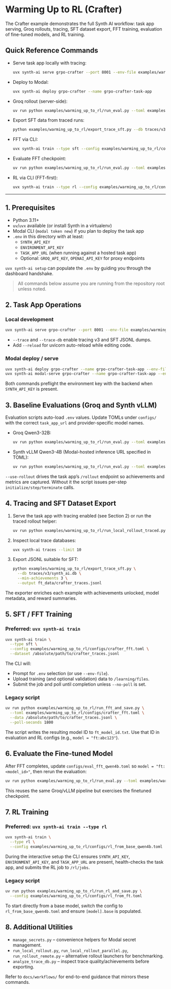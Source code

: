 # Warming Up to RL (Crafter)

The Crafter example demonstrates the full Synth AI workflow: task app serving, Groq rollouts, tracing, SFT dataset export, FFT training, evaluation of fine-tuned models, and RL training.

## Quick Reference Commands

- Serve task app locally with tracing:
  ```bash
  uvx synth-ai serve grpo-crafter --port 8001 --env-file examples/warming_up_to_rl/.env --trace traces/v3
  ```
- Deploy to Modal:
  ```bash
  uvx synth-ai deploy grpo-crafter --name grpo-crafter-task-app
  ```
- Groq rollout (server-side):
  ```bash
  uv run python examples/warming_up_to_rl/run_eval.py --toml examples/warming_up_to_rl/configs/eval_groq_qwen32b.toml --use-rollout
  ```
- Export SFT data from traced runs:
  ```bash
  python examples/warming_up_to_rl/export_trace_sft.py --db traces/v3/synth_ai.db --output ft_data/crafter_traces.jsonl
  ```
- FFT via CLI:
  ```bash
  uvx synth-ai train --type sft --config examples/warming_up_to_rl/configs/crafter_fft.toml --dataset /absolute/path/to/data.jsonl
  ```
- Evaluate FFT checkpoint:
  ```bash
  uv run python examples/warming_up_to_rl/run_eval.py --toml examples/warming_up_to_rl/configs/eval_fft_qwen4b.toml --use-rollout
  ```
- RL via CLI (FFT-first):
  ```bash
  uvx synth-ai train --type rl --config examples/warming_up_to_rl/configs/rl_from_ft.toml
  ```

---

## 1. Prerequisites

- Python 3.11+
- `uv`/`uvx` available (or install Synth in a virtualenv)
- Modal CLI (`modal token new`) if you plan to deploy the task app
- `.env` in this directory with at least:
  - `SYNTH_API_KEY`
  - `ENVIRONMENT_API_KEY`
  - `TASK_APP_URL` (when running against a hosted task app)
  - Optional: `GROQ_API_KEY`, `OPENAI_API_KEY` for proxy endpoints

`uvx synth-ai setup` can populate the `.env` by guiding you through the dashboard handshake.

> All commands below assume you are running from the repository root unless noted.

## 2. Task App Operations

### Local development

```bash
uvx synth-ai serve grpo-crafter --port 8001 --env-file examples/warming_up_to_rl/.env --trace traces/v3 --trace-db traces/v3/synth_ai.db
```

- `--trace` and `--trace-db` enable tracing v3 and SFT JSONL dumps.
- Add `--reload` for uvicorn auto-reload while editing code.

### Modal deploy / serve

```bash
uvx synth-ai deploy grpo-crafter --name grpo-crafter-task-app --env-file examples/warming_up_to_rl/.env
uvx synth-ai modal-serve grpo-crafter --name grpo-crafter-task-app --env-file examples/warming_up_to_rl/.env
```

Both commands preflight the environment key with the backend when `SYNTH_API_KEY` is present.

## 3. Baseline Evaluations (Groq and Synth vLLM)

Evaluation scripts auto-load `.env` values. Update TOMLs under `configs/` with the correct `task_app_url` and provider-specific model names.

- Groq Qwen3-32B:
  ```bash
  uv run python examples/warming_up_to_rl/run_eval.py --toml examples/warming_up_to_rl/configs/eval_groq_qwen32b.toml --use-rollout
  ```
- Synth vLLM Qwen3-4B (Modal-hosted inference URL specified in TOML):
  ```bash
  uv run python examples/warming_up_to_rl/run_eval.py --toml examples/warming_up_to_rl/configs/eval_modal_qwen4b.toml --use-rollout
  ```

`--use-rollout` drives the task app’s `/rollout` endpoint so achievements and metrics are captured. Without it the script issues per-step `initialize/step/terminate` calls.

## 4. Tracing and SFT Dataset Export

1. Serve the task app with tracing enabled (see Section 2) or run the traced rollout helper:
   ```bash
   uv run python examples/warming_up_to_rl/run_local_rollout_traced.py --episodes 10 --difficulty easy
   ```
2. Inspect local trace databases:
   ```bash
   uvx synth-ai traces --limit 10
   ```
3. Export JSONL suitable for SFT:
   ```bash
   python examples/warming_up_to_rl/export_trace_sft.py \
     --db traces/v3/synth_ai.db \
     --min-achievements 3 \
     --output ft_data/crafter_traces.jsonl
   ```

The exporter enriches each example with achievements unlocked, model metadata, and reward summaries.

## 5. SFT / FFT Training

### Preferred: `uvx synth-ai train`

```bash
uvx synth-ai train \
  --type sft \
  --config examples/warming_up_to_rl/configs/crafter_fft.toml \
  --dataset /absolute/path/to/crafter_traces.jsonl
```

The CLI will:
- Prompt for `.env` selection (or use `--env-file`).
- Upload training (and optional validation) data to `/learning/files`.
- Submit the job and poll until completion unless `--no-poll` is set.

### Legacy script

```bash
uv run python examples/warming_up_to_rl/run_fft_and_save.py \
  --toml examples/warming_up_to_rl/configs/crafter_fft.toml \
  --data /absolute/path/to/crafter_traces.jsonl \
  --poll-seconds 1800
```

The script writes the resulting model ID to `ft_model_id.txt`. Use that ID in evaluation and RL configs (e.g., `model = "ft:abc123"`).

## 6. Evaluate the Fine-tuned Model

After FFT completes, update `configs/eval_fft_qwen4b.toml` so `model = "ft:<model_id>"`, then rerun the evaluation:

```bash
uv run python examples/warming_up_to_rl/run_eval.py --toml examples/warming_up_to_rl/configs/eval_fft_qwen4b.toml --use-rollout
```

This reuses the same Groq/vLLM pipeline but exercises the finetuned checkpoint.

## 7. RL Training

### Preferred: `uvx synth-ai train --type rl`

```bash
uvx synth-ai train \
  --type rl \
  --config examples/warming_up_to_rl/configs/rl_from_base_qwen4b.toml
```

During the interactive setup the CLI ensures `SYNTH_API_KEY`, `ENVIRONMENT_API_KEY`, and `TASK_APP_URL` are present, health-checks the task app, and submits the RL job to `/rl/jobs`.

### Legacy script

```bash
uv run python examples/warming_up_to_rl/run_rl_and_save.py \
  --config examples/warming_up_to_rl/configs/rl_from_ft.toml
```

To start directly from a base model, switch the config to `rl_from_base_qwen4b.toml` and ensure `[model].base` is populated.

## 8. Additional Utilities

- `manage_secrets.py` – convenience helpers for Modal secret management.
- `run_local_rollout.py`, `run_local_rollout_parallel.py`, `run_rollout_remote.py` – alternative rollout launchers for benchmarking.
- `analyze_trace_db.py` – inspect trace quality/achievements before exporting.

Refer to `docs/workflows/` for end-to-end guidance that mirrors these commands.
